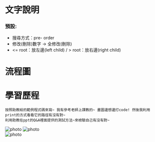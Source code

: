 # 文字說明
### 預設:
  * 搜尋方式：pre- order 
  * 修改(刪除)數字 → 全修改(刪除)
  * <= root：放左邊(left child) / > root：放右邊(right child)
  
  
# 流程圖
# 學習歷程

    按照助教給的範例程式碼來寫~ 我有參考老師上課教的~ 畫圖邊想邊打code! 然後我利用print的方式看看它的路徑有沒有對~
    利用助教在ppt的Q&A裡面提供的測試方法~來檢驗自己有沒有對~
  
![photo]("https://github.com/stopraining/LearningNote/blob/master/pic/bst1.jpg)
![photo](https://github.com/stopraining/LearningNote/blob/master/pic/bst2.jpg)    
![photo](https://github.com/stopraining/LearningNote/blob/master/pic/bst3.jpg)
